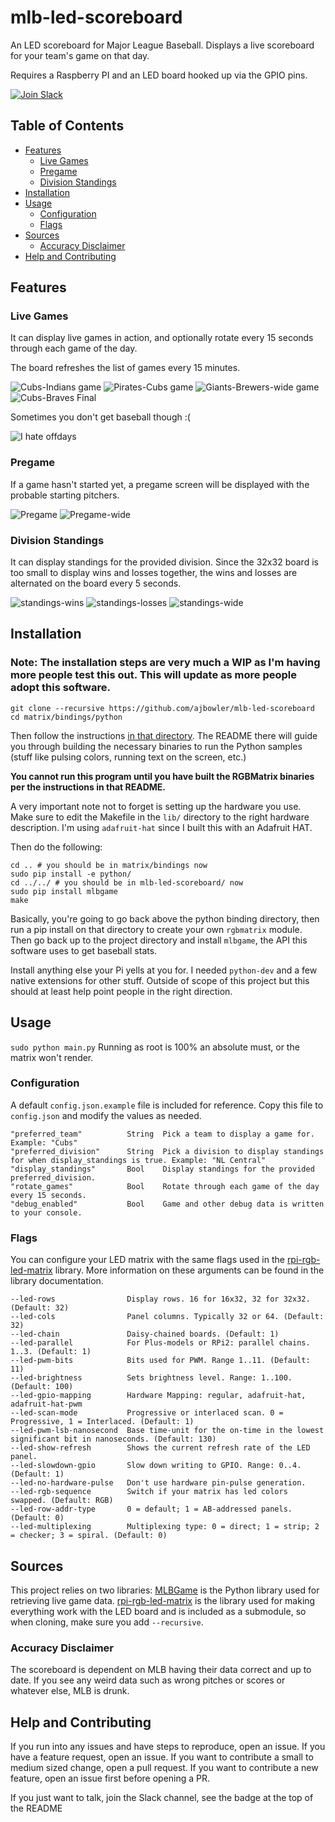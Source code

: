 # mlb-led-scoreboard
An LED scoreboard for Major League Baseball. Displays a live scoreboard for your team's game on that day.

Requires a Raspberry PI and an LED board hooked up via the GPIO pins.

[![Join Slack](https://img.shields.io/badge/slack-join-blue.svg)](https://mlb-led-scoreboard.herokuapp.com/)

## Table of Contents
* [Features](#features)
  * [Live Games](#live-games)
  * [Pregame](#pregame)
  * [Division Standings](#division-standings)
* [Installation](#installation)
* [Usage](#usage)
  * [Configuration](#configuration)
  * [Flags](#flags)
* [Sources](#sources)
  * [Accuracy Disclaimer](#accuracy-disclaimer)
* [Help and Contributing](#help-and-contributing)

## Features

### Live Games
It can display live games in action, and optionally rotate every 15 seconds through each game of the day.

The board refreshes the list of games every 15 minutes.

![Cubs-Indians game](img/cubs-indians-demo.jpg) ![Pirates-Cubs game](img/pirates-cubs-demo.jpg) ![Giants-Brewers-wide game](img/wide-ingame-demo.jpg) ![Cubs-Braves Final](img/wide-final-demo.jpg)

Sometimes you don't get baseball though :(

![I hate offdays](img/offday.jpg)

### Pregame
If a game hasn't started yet, a pregame screen will be displayed with the probable starting pitchers.

![Pregame](img/pregame.gif) ![Pregame-wide](img/wide-pregame-demo.jpg)

### Division Standings
It can display standings for the provided division. Since the 32x32 board is too small to display wins and losses together, the wins and losses are alternated on the board every 5 seconds.

![standings-wins](img/standings-wins.jpg) ![standings-losses](img/standings-losses.jpg) ![standings-wide](img/wide-standings-demo.jpg)

## Installation
### Note: The installation steps are very much a WIP as I'm having more people test this out. This will update as more people adopt this software.
```
git clone --recursive https://github.com/ajbowler/mlb-led-scoreboard
cd matrix/bindings/python
```
Then follow the instructions [in that directory](https://github.com/hzeller/rpi-rgb-led-matrix/tree/master/bindings/python#building). The README there will guide you through building the necessary binaries to run the Python samples (stuff like pulsing colors, running text on the screen, etc.)

**You cannot run this program until you have built the RGBMatrix binaries per the instructions in that README.**

A very important note not to forget is setting up the hardware you use. Make sure to edit the Makefile in the `lib/` directory to the right hardware description. I'm using `adafruit-hat` since I built this with an Adafruit HAT.

Then do the following:
```
cd .. # you should be in matrix/bindings now
sudo pip install -e python/
cd ../../ # you should be in mlb-led-scoreboard/ now
sudo pip install mlbgame
make
```
Basically, you're going to go back above the python binding directory, then run a pip install on that directory to create your own `rgbmatrix` module. Then go back up to the project directory and install `mlbgame`, the API this software uses to get baseball stats.

Install anything else your Pi yells at you for. I needed `python-dev` and a few native extensions for other stuff. Outside of scope of this project but this should at least help point people in the right direction.

## Usage
`sudo python main.py` Running as root is 100% an absolute must, or the matrix won't render.

### Configuration

A default `config.json.example` file is included for reference. Copy this file to `config.json` and modify the values as needed.

```
"preferred_team"          String  Pick a team to display a game for. Example: "Cubs"
"preferred_division"      String  Pick a division to display standings for when display_standings is true. Example: "NL Central"
"display_standings"       Bool    Display standings for the provided preferred_division.
"rotate_games"            Bool    Rotate through each game of the day every 15 seconds.
"debug_enabled"           Bool    Game and other debug data is written to your console.
```

### Flags

You can configure your LED matrix with the same flags used in the [rpi-rgb-led-matrix](https://github.com/hzeller/rpi-rgb-led-matrix) library. More information on these arguments can be found in the library documentation.
```
--led-rows                Display rows. 16 for 16x32, 32 for 32x32. (Default: 32)
--led-cols                Panel columns. Typically 32 or 64. (Default: 32)
--led-chain               Daisy-chained boards. (Default: 1)
--led-parallel            For Plus-models or RPi2: parallel chains. 1..3. (Default: 1)
--led-pwm-bits            Bits used for PWM. Range 1..11. (Default: 11)
--led-brightness          Sets brightness level. Range: 1..100. (Default: 100)
--led-gpio-mapping        Hardware Mapping: regular, adafruit-hat, adafruit-hat-pwm
--led-scan-mode           Progressive or interlaced scan. 0 = Progressive, 1 = Interlaced. (Default: 1)
--led-pwm-lsb-nanosecond  Base time-unit for the on-time in the lowest significant bit in nanoseconds. (Default: 130)
--led-show-refresh        Shows the current refresh rate of the LED panel.
--led-slowdown-gpio       Slow down writing to GPIO. Range: 0..4. (Default: 1)
--led-no-hardware-pulse   Don't use hardware pin-pulse generation.
--led-rgb-sequence        Switch if your matrix has led colors swapped. (Default: RGB)
--led-row-addr-type       0 = default; 1 = AB-addressed panels. (Default: 0)
--led-multiplexing        Multiplexing type: 0 = direct; 1 = strip; 2 = checker; 3 = spiral. (Default: 0)
```

## Sources
This project relies on two libraries:
[MLBGame](https://github.com/panzarino/mlbgame) is the Python library used for retrieving live game data.
[rpi-rgb-led-matrix](https://github.com/hzeller/rpi-rgb-led-matrix) is the library used for making everything work with the LED board and is included as a submodule, so when cloning, make sure you add `--recursive`.

### Accuracy Disclaimer
The scoreboard is dependent on MLB having their data correct and up to date. If you see any weird data such as wrong pitches or scores or whatever else, MLB is drunk.

## Help and Contributing
If you run into any issues and have steps to reproduce, open an issue. If you have a feature request, open an issue. If you want to contribute a small to medium sized change, open a pull request. If you want to contribute a new feature, open an issue first before opening a PR.

If you just want to talk, join the Slack channel, see the badge at the top of the README
